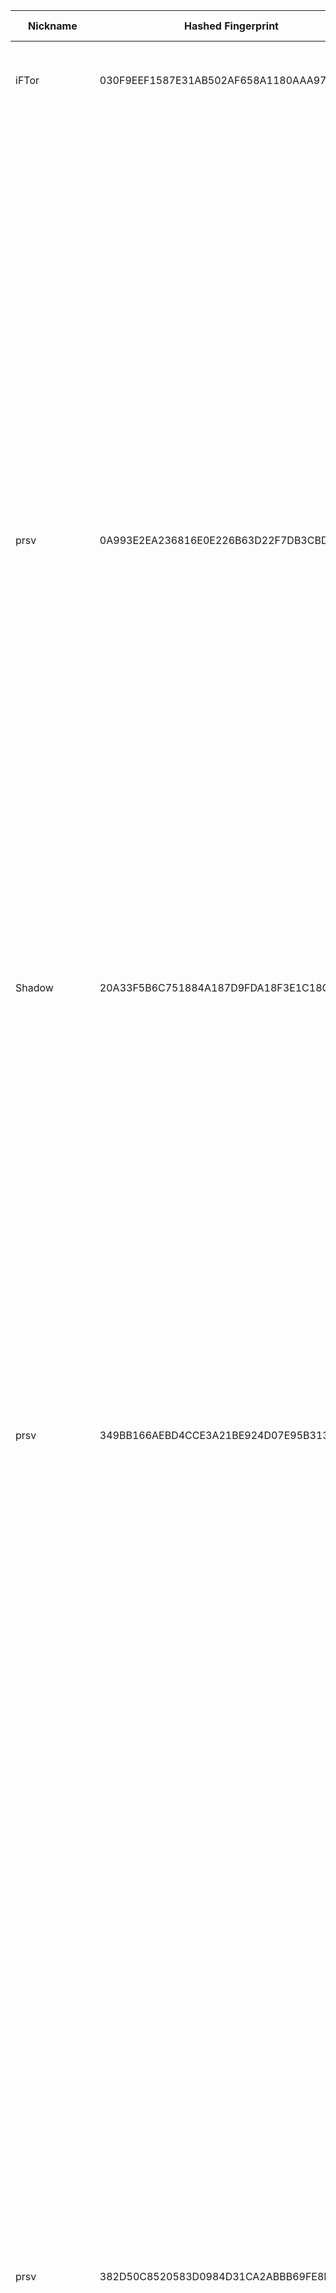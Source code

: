 | Nickname |  Hashed Fingerprint	| Or Addresses | Contact | Running | Flags | Last Seen | First Seen | Last Restarted | Advertised Bandwidth | Platform | Version | Version Status | Recommended Version | Verified hostnames | Exit policy |
|---|---|---|---|---|---|---|---|---|---|---|---|---|---|---|---|
|iFTor | 030F9EEF1587E31AB502AF658A1180AAA9798A58 | ["1.163.101.87:9001","[2001:b011:4012:ff9f:f49f:ca78:62dc:a02d]:9001"] | N/A | true | Running, V2Dir, Valid | 2025-10-24 12:00:00 | 2025-10-24 03:00:00 | 2025-10-24 02:47:05 | 0 | Tor 0.4.8.19 on Windows 8 [or later] | 0.4.8.19 | recommended | true | ["1-163-101-87.dynamic-ip.hinet.net"] | ["reject *:*"]|
|prsv | 0A993E2EA236816E0E226B63D22F7DB3CBD28EDA | ["45.137.201.31:9300"] | email:admin[]prsv.ch url:https://prsv.ch/ proof:uri-rsa ciissversion:2 | true | Exit, Running, V2Dir, Valid | 2025-10-24 12:00:00 | 2025-10-24 06:00:00 | 2025-10-24 05:10:22 | 0 | Tor 0.4.8.19 on Linux | 0.4.8.19 | recommended | true | N/A | ["reject 0.0.0.0/8:*","reject 169.254.0.0/16:*","reject 127.0.0.0/8:*","reject 192.168.0.0/16:*","reject 10.0.0.0/8:*","reject 172.16.0.0/12:*","reject 45.137.201.31:*","accept *:43","accept *:53","accept *:79-81","accept *:194","accept *:220","accept *:389","accept *:443","accept *:531","accept *:543-544","accept *:554","accept *:563","accept *:636","accept *:706","accept *:853","accept *:873","accept *:902-904","accept *:981","accept *:989-995","accept *:1194","accept *:1220","accept *:1293","accept *:1500","accept *:1533","accept *:1677","accept *:1723","accept *:1755","accept *:1863","accept *:2082","accept *:2083","accept *:2086-2087","accept *:2095-2096","accept *:2102-2104","accept *:3128","accept *:3690","accept *:4321","accept *:4643","accept *:5050","accept *:5190","accept *:5222-5223","accept *:5228","accept *:6660-6669","accept *:6679","accept *:6697","accept *:8000","accept *:8008","accept *:8074","accept *:8080","accept *:8082","accept *:8087-8088","accept *:8332-8333","accept *:8443","accept *:8888","accept *:9418","accept *:9999","accept *:10000","accept *:11371","accept *:19294","accept *:19638","accept *:50002","accept *:64738","reject *:*"]|
|Shadow | 20A33F5B6C751884A187D9FDA18F3E1C18CA80D6 | ["80.171.237.251:443"] | asjndasjhasdjkhsadkjhhjkdashjk@gmail.com | true | Running, V2Dir, Valid | 2025-10-24 12:00:00 | 2025-10-24 00:00:00 | 2025-10-24 02:03:44 | 0 | Tor 0.4.8.18 on FreeBSD | 0.4.8.18 | recommended | true | ["dynamic-080-171-237-251.80.171.pool.telefonica.de"] | ["reject *:*"]|
|prsv | 349BB166AEBD4CCE3A21BE924D07E95B313F1D69 | ["45.133.73.14:9200","[2a06:7e00:406:c400:2f2:5ff:fe84:adc7]:9200"] | email:admin[]prsv.ch url:https://prsv.ch/ proof:uri-rsa ciissversion:2 | true | Exit, Running, V2Dir, Valid | 2025-10-24 12:00:00 | 2025-10-24 06:00:00 | 2025-10-24 05:11:22 | 0 | Tor 0.4.8.19 on Linux | 0.4.8.19 | recommended | true | N/A | ["reject 0.0.0.0/8:*","reject 169.254.0.0/16:*","reject 127.0.0.0/8:*","reject 192.168.0.0/16:*","reject 10.0.0.0/8:*","reject 172.16.0.0/12:*","reject 45.133.73.14:*","accept *:43","accept *:53","accept *:79-81","accept *:194","accept *:220","accept *:389","accept *:443","accept *:531","accept *:543-544","accept *:554","accept *:563","accept *:636","accept *:706","accept *:853","accept *:873","accept *:902-904","accept *:981","accept *:989-995","accept *:1194","accept *:1220","accept *:1293","accept *:1500","accept *:1533","accept *:1677","accept *:1723","accept *:1755","accept *:1863","accept *:2082","accept *:2083","accept *:2086-2087","accept *:2095-2096","accept *:2102-2104","accept *:3128","accept *:3690","accept *:4321","accept *:4643","accept *:5050","accept *:5190","accept *:5222-5223","accept *:5228","accept *:6660-6669","accept *:6679","accept *:6697","accept *:8000","accept *:8008","accept *:8074","accept *:8080","accept *:8082","accept *:8087-8088","accept *:8332-8333","accept *:8443","accept *:8888","accept *:9418","accept *:9999","accept *:10000","accept *:11371","accept *:19294","accept *:19638","accept *:50002","accept *:64738","reject *:*"]|
|prsv | 382D50C8520583D0984D31CA2ABBB69FE8D8BEB0 | ["45.137.201.31:9100"] | email:admin[]prsv.ch url:https://prsv.ch/ proof:uri-rsa ciissversion:2 | true | Exit, Running, V2Dir, Valid | 2025-10-24 12:00:00 | 2025-10-24 06:00:00 | 2025-10-24 05:10:15 | 0 | Tor 0.4.8.19 on Linux | 0.4.8.19 | recommended | true | N/A | ["reject 0.0.0.0/8:*","reject 169.254.0.0/16:*","reject 127.0.0.0/8:*","reject 192.168.0.0/16:*","reject 10.0.0.0/8:*","reject 172.16.0.0/12:*","reject 45.137.201.31:*","accept *:43","accept *:53","accept *:79-81","accept *:194","accept *:220","accept *:389","accept *:443","accept *:531","accept *:543-544","accept *:554","accept *:563","accept *:636","accept *:706","accept *:853","accept *:873","accept *:902-904","accept *:981","accept *:989-995","accept *:1194","accept *:1220","accept *:1293","accept *:1500","accept *:1533","accept *:1677","accept *:1723","accept *:1755","accept *:1863","accept *:2082","accept *:2083","accept *:2086-2087","accept *:2095-2096","accept *:2102-2104","accept *:3128","accept *:3690","accept *:4321","accept *:4643","accept *:5050","accept *:5190","accept *:5222-5223","accept *:5228","accept *:6660-6669","accept *:6679","accept *:6697","accept *:8000","accept *:8008","accept *:8074","accept *:8080","accept *:8082","accept *:8087-8088","accept *:8332-8333","accept *:8443","accept *:8888","accept *:9418","accept *:9999","accept *:10000","accept *:11371","accept *:19294","accept *:19638","accept *:50002","accept *:64738","reject *:*"]|
|prsv | 3D901C0C7B2FAAB948D47C0F25B9079205F245EB | ["45.137.201.31:9000"] | email:admin[]prsv.ch url:https://prsv.ch/ proof:uri-rsa ciissversion:2 | true | Exit, Running, V2Dir, Valid | 2025-10-24 12:00:00 | 2025-10-24 06:00:00 | 2025-10-24 05:10:12 | 0 | Tor 0.4.8.19 on Linux | 0.4.8.19 | recommended | true | N/A | ["reject 0.0.0.0/8:*","reject 169.254.0.0/16:*","reject 127.0.0.0/8:*","reject 192.168.0.0/16:*","reject 10.0.0.0/8:*","reject 172.16.0.0/12:*","reject 45.137.201.31:*","accept *:43","accept *:53","accept *:79-81","accept *:194","accept *:220","accept *:389","accept *:443","accept *:531","accept *:543-544","accept *:554","accept *:563","accept *:636","accept *:706","accept *:853","accept *:873","accept *:902-904","accept *:981","accept *:989-995","accept *:1194","accept *:1220","accept *:1293","accept *:1500","accept *:1533","accept *:1677","accept *:1723","accept *:1755","accept *:1863","accept *:2082","accept *:2083","accept *:2086-2087","accept *:2095-2096","accept *:2102-2104","accept *:3128","accept *:3690","accept *:4321","accept *:4643","accept *:5050","accept *:5190","accept *:5222-5223","accept *:5228","accept *:6660-6669","accept *:6679","accept *:6697","accept *:8000","accept *:8008","accept *:8074","accept *:8080","accept *:8082","accept *:8087-8088","accept *:8332-8333","accept *:8443","accept *:8888","accept *:9418","accept *:9999","accept *:10000","accept *:11371","accept *:19294","accept *:19638","accept *:50002","accept *:64738","reject *:*"]|
|prsv | 4C14DE9C3C9FE238443E950D04530658C79A3F33 | ["45.133.73.14:9300","[2a06:7e00:406:c400:2f2:5ff:fe84:adc7]:9300"] | email:admin[]prsv.ch url:https://prsv.ch/ proof:uri-rsa ciissversion:2 | true | Exit, Running, V2Dir, Valid | 2025-10-24 12:00:00 | 2025-10-24 06:00:00 | 2025-10-24 05:11:27 | 0 | Tor 0.4.8.19 on Linux | 0.4.8.19 | recommended | true | N/A | ["reject 0.0.0.0/8:*","reject 169.254.0.0/16:*","reject 127.0.0.0/8:*","reject 192.168.0.0/16:*","reject 10.0.0.0/8:*","reject 172.16.0.0/12:*","reject 45.133.73.14:*","accept *:43","accept *:53","accept *:79-81","accept *:194","accept *:220","accept *:389","accept *:443","accept *:531","accept *:543-544","accept *:554","accept *:563","accept *:636","accept *:706","accept *:853","accept *:873","accept *:902-904","accept *:981","accept *:989-995","accept *:1194","accept *:1220","accept *:1293","accept *:1500","accept *:1533","accept *:1677","accept *:1723","accept *:1755","accept *:1863","accept *:2082","accept *:2083","accept *:2086-2087","accept *:2095-2096","accept *:2102-2104","accept *:3128","accept *:3690","accept *:4321","accept *:4643","accept *:5050","accept *:5190","accept *:5222-5223","accept *:5228","accept *:6660-6669","accept *:6679","accept *:6697","accept *:8000","accept *:8008","accept *:8074","accept *:8080","accept *:8082","accept *:8087-8088","accept *:8332-8333","accept *:8443","accept *:8888","accept *:9418","accept *:9999","accept *:10000","accept *:11371","accept *:19294","accept *:19638","accept *:50002","accept *:64738","reject *:*"]|
|prsv | 5B46837BDCB7A3B5FB0CB2E886E7CA071AB89EAE | ["45.133.73.14:9000","[2a06:7e00:406:c400:2f2:5ff:fe84:adc7]:9000"] | email:admin[]prsv.ch url:https://prsv.ch/ proof:uri-rsa ciissversion:2 | true | Exit, Running, V2Dir, Valid | 2025-10-24 12:00:00 | 2025-10-24 06:00:00 | 2025-10-24 05:12:08 | 0 | Tor 0.4.8.19 on Linux | 0.4.8.19 | recommended | true | N/A | ["reject 0.0.0.0/8:*","reject 169.254.0.0/16:*","reject 127.0.0.0/8:*","reject 192.168.0.0/16:*","reject 10.0.0.0/8:*","reject 172.16.0.0/12:*","reject 45.133.73.14:*","accept *:43","accept *:53","accept *:79-81","accept *:194","accept *:220","accept *:389","accept *:443","accept *:531","accept *:543-544","accept *:554","accept *:563","accept *:636","accept *:706","accept *:853","accept *:873","accept *:902-904","accept *:981","accept *:989-995","accept *:1194","accept *:1220","accept *:1293","accept *:1500","accept *:1533","accept *:1677","accept *:1723","accept *:1755","accept *:1863","accept *:2082","accept *:2083","accept *:2086-2087","accept *:2095-2096","accept *:2102-2104","accept *:3128","accept *:3690","accept *:4321","accept *:4643","accept *:5050","accept *:5190","accept *:5222-5223","accept *:5228","accept *:6660-6669","accept *:6679","accept *:6697","accept *:8000","accept *:8008","accept *:8074","accept *:8080","accept *:8082","accept *:8087-8088","accept *:8332-8333","accept *:8443","accept *:8888","accept *:9418","accept *:9999","accept *:10000","accept *:11371","accept *:19294","accept *:19638","accept *:50002","accept *:64738","reject *:*"]|
|dpraved1 | 5F01F25D34129807673295AFC1E998E9DC1E8A89 | ["45.32.233.219:443","[2001:19f0:5001:1977:5400:5ff:fea7:6630]:443"] | N/A | true | Running, V2Dir, Valid | 2025-10-24 12:00:00 | 2025-10-24 01:00:00 | 2025-10-23 23:59:09 | 0 | Tor 0.4.8.19 on Linux | 0.4.8.19 | recommended | true | N/A | ["reject *:*"]|
|Unnamed | 618E9D9F2F05A80546E485D6A5A7925BF02FFBB8 | ["172.236.219.234:9200","[2600:3c17::2000:9dff:fe11:7e91]:9200"] | N/A | true | Running, V2Dir, Valid | 2025-10-24 12:00:00 | 2025-10-24 01:00:00 | 2025-10-23 23:55:13 | 0 | Tor 0.4.8.19 on Linux | 0.4.8.19 | recommended | true | ["172-236-219-234.ip.linodeusercontent.com"] | ["reject *:*"]|
|prsv | 6BAEBD538850E390D5AB405B868263610F26E212 | ["45.137.201.31:9200"] | email:admin[]prsv.ch url:https://prsv.ch/ proof:uri-rsa ciissversion:2 | true | Exit, Running, V2Dir, Valid | 2025-10-24 12:00:00 | 2025-10-24 06:00:00 | 2025-10-24 05:12:13 | 0 | Tor 0.4.8.19 on Linux | 0.4.8.19 | recommended | true | N/A | ["reject 0.0.0.0/8:*","reject 169.254.0.0/16:*","reject 127.0.0.0/8:*","reject 192.168.0.0/16:*","reject 10.0.0.0/8:*","reject 172.16.0.0/12:*","reject 45.137.201.31:*","accept *:43","accept *:53","accept *:79-81","accept *:194","accept *:220","accept *:389","accept *:443","accept *:531","accept *:543-544","accept *:554","accept *:563","accept *:636","accept *:706","accept *:853","accept *:873","accept *:902-904","accept *:981","accept *:989-995","accept *:1194","accept *:1220","accept *:1293","accept *:1500","accept *:1533","accept *:1677","accept *:1723","accept *:1755","accept *:1863","accept *:2082","accept *:2083","accept *:2086-2087","accept *:2095-2096","accept *:2102-2104","accept *:3128","accept *:3690","accept *:4321","accept *:4643","accept *:5050","accept *:5190","accept *:5222-5223","accept *:5228","accept *:6660-6669","accept *:6679","accept *:6697","accept *:8000","accept *:8008","accept *:8074","accept *:8080","accept *:8082","accept *:8087-8088","accept *:8332-8333","accept *:8443","accept *:8888","accept *:9418","accept *:9999","accept *:10000","accept *:11371","accept *:19294","accept *:19638","accept *:50002","accept *:64738","reject *:*"]|
|BlueGene | 892A73D75A27DE70AF4F974D20484DA8EF6B94D5 | ["93.160.17.86:9025"] | N/A | true | Running, V2Dir, Valid | 2025-10-24 12:00:00 | 2025-10-24 06:00:00 | 2025-10-24 04:37:50 | 0 | Tor 0.4.8.16 on Linux | 0.4.8.16 | recommended | true | N/A | ["reject *:*"]|
|helpmeEirin | 8A4EAB8CFF40A5E8D49392BFE8F74E28AFA1149A | ["167.17.40.228:6443"] | mutate-manatee-jam@duck.com | true | Running, V2Dir, Valid | 2025-10-24 12:00:00 | 2025-10-24 12:00:00 | 2025-10-24 10:50:33 | 0 | Tor 0.4.8.19 on Linux | 0.4.8.19 | recommended | true | N/A | ["reject *:*"]|
|daniii | A515BD6737D970754977884016D21C1E7EB5BC40 | ["91.186.49.212:9002"] | fuck.off@gmail.com | true | Running, V2Dir, Valid | 2025-10-24 12:00:00 | 2025-10-24 12:00:00 | 2025-10-24 10:49:28 | 0 | Tor 0.4.8.10 on Linux | 0.4.8.10 | recommended | true | ["pool-212.49.186.91.dynamic.wobline-ip.de"] | ["reject *:*"]|
|RedSectorA | AF885F78000A98D6C0C8E69007813231A54654C8 | ["107.189.12.140:443","[2605:6400:30:fb2a::1]:443"] | netherworldbelow AT mail DOT com | true | Running, V2Dir, Valid | 2025-10-24 12:00:00 | 2025-10-24 00:00:00 | 2025-10-23 23:26:26 | 0 | Tor 0.4.8.19 on Linux | 0.4.8.19 | recommended | true | N/A | ["reject *:*"]|
|CroZilla1 | C52DA67551D6458B31B1D6569F5B2140F118E29E | ["85.94.84.194:9173"] | SnowFlake1 <snowflake.purely342 AT passinbox dot com> | true | Running, V2Dir, Valid | 2025-10-24 12:00:00 | 2025-10-24 03:00:00 | 2025-10-24 02:34:44 | 0 | Tor 0.4.8.16 on Linux | 0.4.8.16 | recommended | true | N/A | ["reject *:*"]|
|Pi5RelayLataille | C6078A0034032B84A6C9435FB8651400C5190AE4 | ["90.18.72.19:9001","[2a01:cb14:9015:2f00:2ecf:67ff:fe70:5345]:9001"] | tanguy@latailleinc.com | true | Running, V2Dir, Valid | 2025-10-24 12:00:00 | 2025-10-24 12:00:00 | 2025-10-24 10:45:28 | 0 | Tor 0.4.8.19 on Linux | 0.4.8.19 | recommended | true | ["areims-651-1-198-19.w90-18.abo.wanadoo.fr"] | ["reject *:*"]|
|darkowl | E2899E0E8A56CC9983AF3AE96CEC4761F56B2E26 | ["13.235.79.155:443"] | clearsky99@tutamail.com | true | Running, Valid | 2025-10-24 12:00:00 | 2025-10-24 06:00:00 | 2025-10-24 05:47:26 | 691228 | Tor 0.4.8.19 on Linux | 0.4.8.19 | recommended | true | ["ec2-13-235-79-155.ap-south-1.compute.amazonaws.com"] | ["reject *:*"]|
|StonedMonkey | E448445684E96272A34204ABD614776033C7BFE5 | ["107.189.28.32:9001"] | jesusmalverde911@protonmail.com | true | Running, V2Dir, Valid | 2025-10-24 12:00:00 | 2025-10-24 10:00:00 | 2025-10-24 09:31:38 | 0 | Tor 0.4.8.14 on Linux | 0.4.8.14 | recommended | true | N/A | ["reject *:*"]|
|prsv | ED258768C77A54004263FA5C28A98117367D0A7F | ["45.133.73.14:9100","[2a06:7e00:406:c400:2f2:5ff:fe84:adc7]:9100"] | email:admin[]prsv.ch url:https://prsv.ch/ proof:uri-rsa ciissversion:2 | true | Exit, Running, V2Dir, Valid | 2025-10-24 12:00:00 | 2025-10-24 06:00:00 | 2025-10-24 05:11:19 | 0 | Tor 0.4.8.19 on Linux | 0.4.8.19 | recommended | true | N/A | ["reject 0.0.0.0/8:*","reject 169.254.0.0/16:*","reject 127.0.0.0/8:*","reject 192.168.0.0/16:*","reject 10.0.0.0/8:*","reject 172.16.0.0/12:*","reject 45.133.73.14:*","accept *:43","accept *:53","accept *:79-81","accept *:194","accept *:220","accept *:389","accept *:443","accept *:531","accept *:543-544","accept *:554","accept *:563","accept *:636","accept *:706","accept *:853","accept *:873","accept *:902-904","accept *:981","accept *:989-995","accept *:1194","accept *:1220","accept *:1293","accept *:1500","accept *:1533","accept *:1677","accept *:1723","accept *:1755","accept *:1863","accept *:2082","accept *:2083","accept *:2086-2087","accept *:2095-2096","accept *:2102-2104","accept *:3128","accept *:3690","accept *:4321","accept *:4643","accept *:5050","accept *:5190","accept *:5222-5223","accept *:5228","accept *:6660-6669","accept *:6679","accept *:6697","accept *:8000","accept *:8008","accept *:8074","accept *:8080","accept *:8082","accept *:8087-8088","accept *:8332-8333","accept *:8443","accept *:8888","accept *:9418","accept *:9999","accept *:10000","accept *:11371","accept *:19294","accept *:19638","accept *:50002","accept *:64738","reject *:*"]|
